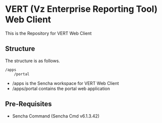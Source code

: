 # VERT (Vz Enterprise Reporting Tool) Web Client
This is the Repository for VERT Web Client

## Structure
The structure is as follows.

    /apps
        /portal


- /apps is the Sencha workspace for VERT Web Client
- /apps/portal contains the portal web application

## Pre-Requisites

- Sencha Command (Sencha Cmd v6.1.3.42)
